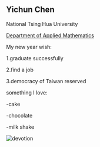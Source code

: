 ## Yichun Chen

National Tsing Hua University

[Department of Applied Mathematics](http://am.site.nthu.edu.tw/)

My new year wish:

1.graduate successfully

2.find a job

3.democracy of Taiwan reserved


something I love:

-cake

-chocolate

-milk shake

![devotion](C:\Users\YiChen\Desktop\有趣\wwww)
